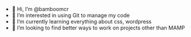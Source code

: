 - 👋 Hi, I’m @bamboomcr
- 👀 I’m interested in using Git to manage my code
- 🌱 I’m currently learning everything about css, wordpress
- 💞️ I’m looking to find better ways to work on projects other than MAMP

<!---
bamboomcr/bamboomcr is a ✨ special ✨ repository because its `README.md` (this file) appears on your GitHub profile.
You can click the Preview link to take a look at your changes.
--->
